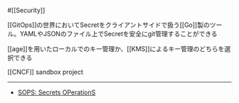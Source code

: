 #[[Security]]

[[GitOps]]の世界においてSecretをクライアントサイドで扱う[[Go]]製のツール。YAMLやJSONのファイル上でSecretを安全にgit管理することができる

[[age]]を用いたローカルでのキー管理か、[[KMS]]によるキー管理のどちらを選択できる

[[CNCF]] sandbox project

---

- [SOPS: Secrets OPerationS](https://getsops.io/)